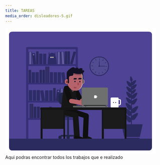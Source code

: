 ```yaml
---
title: TAREAS
media_order: disleadores-5.gif
---
```


![](disleadores-5.gif)
Aqui podras encontrar todos los trabajos que e realizado 